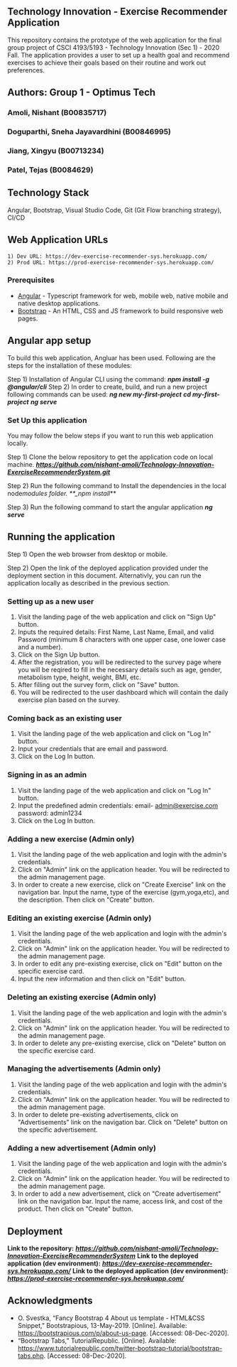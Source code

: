 ## Technology Innovation - Exercise Recommender Application

This repository contains the prototype of the web application for the final group project of CSCI 4193/5193 - Technology Innovation (Sec 1) - 2020 Fall. The application provides a user to set up a health goal and recommend exercises to achieve their goals based on their routine and work out preferences.

## Authors: Group 1 - Optimus Tech

### Amoli, Nishant (B00835717)

### Doguparthi, Sneha Jayavardhini (B00846995)

### Jiang, Xingyu (B00713234)

### Patel, Tejas (B0084629)

## Technology Stack

Angular, Bootstrap, Visual Studio Code, Git (Git Flow branching strategy), CI/CD

## Web Application URLs

    1) Dev URL: https://dev-exercise-recommender-sys.herokuapp.com/
    2) Prod URL: https://prod-exercise-recommender-sys.herokuapp.com/

### Prerequisites

- [Angular](https://angular.io/) - Typescript framework for web, mobile web, native mobile and native desktop applications.
- [Bootstrap](https://getbootstrap.com/) - An HTML, CSS and JS framework to build responsive web pages.

## Angular app setup

To build this web application, Angluar has been used. Following are the steps for the installation of these modules:

Step 1) Installation of Angular CLI using the command:
**_npm install -g @angular/cli_**
Step 2) In order to create, build, and run a new project following commands can be used:
**_ng new my-first-project_**
**_cd my-first-project_**
**_ng serve_**

### Set Up this application

You may follow the below steps if you want to run this web application locally.

Step 1) Clone the below repository to get the application code on local machine.
***https://github.com/nishant-amoli/Technology-Innovation-ExerciseRecommenderSystem.git***

Step 2) Run the following command to Install the dependencies in the local node*modules folder.
\*\*\_npm install*\*\*

Step 3) Run the following command to start the angular application
**_ng serve_**

## Running the application

Step 1) Open the web browser from desktop or mobile.

Step 2) Open the link of the deployed application provided under the deployment section in this document. Alternativly, you can run the application locally as described in the previous section.

### Setting up as a new user

1. Visit the landing page of the web application and click on "Sign Up" button.
2. Inputs the required details: First Name, Last Name, Email, and valid Password (minimum 8 characters with one upper case, one lower case and a number).
3. Click on the Sign Up button.
4. After the registration, you will be redirected to the survey page where you will be reqired to fill in the necessary details such as age, gender, metabolism type, height, weight, BMI, etc.
5. After filling out the survey form, click on "Save" button.
6. You will be redirected to the user dashboard which will contain the daily exercise plan based on the survey.

### Coming back as an existing user

1. Visit the landing page of the web application and click on "Log In" button.
2. Input your credentials that are email and password.
3. Click on the Log In button.

### Signing in as an admin

1. Visit the landing page of the web application and click on "Log In" button.
2. Input the predefined admin credentials: email- admin@exercise.com password: admin1234
3. Click on the Log In button.

### Adding a new exercise (Admin only)

1. Visit the landing page of the web application and login with the admin's credentials.
2. Click on "Admin" link on the application header. You will be redirected to the admin management page.
3. In order to create a new exercise, click on "Create Exercise" link on the navigation bar. Input the name, type of the exercise (gym,yoga,etc), and the description. Then click on "Create" button.

### Editing an existing exercise (Admin only)

1. Visit the landing page of the web application and login with the admin's credentials.
2. Click on "Admin" link on the application header. You will be redirected to the admin management page.
3. In order to edit any pre-existing exercise, click on "Edit" button on the specific exercise card.
4. Input the new information and then click on "Edit" button.

### Deleting an existing exercise (Admin only)

1. Visit the landing page of the web application and login with the admin's credentials.
2. Click on "Admin" link on the application header. You will be redirected to the admin management page.
3. In order to delete any pre-existing exercise, click on "Delete" button on the specific exercise card.

### Managing the advertisements (Admin only)

1. Visit the landing page of the web application and login with the admin's credentials.
2. Click on "Admin" link on the application header. You will be redirected to the admin management page.
3. In order to delete pre-existing advertisements, click on "Advertisements" link on the navigation bar. Click on "Delete" button on the specific advertisement.

### Adding a new advertisement (Admin only)

1. Visit the landing page of the web application and login with the admin's credentials.
2. Click on "Admin" link on the application header. You will be redirected to the admin management page.
3. In order to add a new advertisement, click on "Create advertisement" link on the navigation bar. Input the name, access link, and cost of the product. Then click on "Create" button.

## Deployment

**Link to the repository:** ***https://github.com/nishant-amoli/Technology-Innovation-ExerciseRecommenderSystem***
**Link to the deployed application (dev environment):** ***https://dev-exercise-recommender-sys.herokuapp.com/***
**Link to the deployed application (dev environment):** ***https://prod-exercise-recommender-sys.herokuapp.com/***

## Acknowledgments

- O. Svestka, “Fancy Bootstrap 4 About us template - HTML&amp;CSS Snippet,” Bootstrapious, 13-May-2019. [Online]. Available: https://bootstrapious.com/p/about-us-page. [Accessed: 08-Dec-2020].
- “Bootstrap Tabs,” TutorialRepublic. [Online]. Available: https://www.tutorialrepublic.com/twitter-bootstrap-tutorial/bootstrap-tabs.php. [Accessed: 08-Dec-2020].
